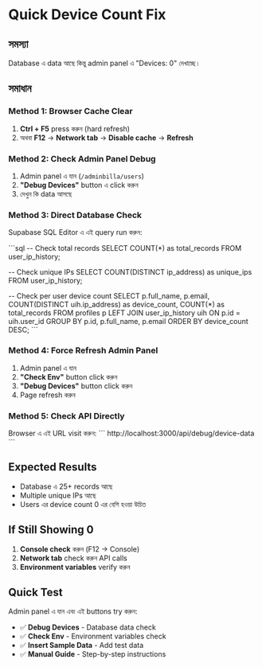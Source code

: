 # Quick Device Count Fix

## সমস্যা
Database এ data আছে কিন্তু admin panel এ "Devices: 0" দেখাচ্ছে।

## সমাধান

### Method 1: Browser Cache Clear
1. **Ctrl + F5** press করুন (hard refresh)
2. অথবা **F12** → **Network tab** → **Disable cache** → **Refresh**

### Method 2: Check Admin Panel Debug
1. Admin panel এ যান (`/adminbilla/users`)
2. **"Debug Devices"** button এ click করুন
3. দেখুন কি data আসছে

### Method 3: Direct Database Check
Supabase SQL Editor এ এই query run করুন:

\`\`\`sql
-- Check total records
SELECT COUNT(*) as total_records FROM user_ip_history;

-- Check unique IPs
SELECT COUNT(DISTINCT ip_address) as unique_ips FROM user_ip_history;

-- Check per user device count
SELECT 
  p.full_name,
  p.email,
  COUNT(DISTINCT uih.ip_address) as device_count,
  COUNT(*) as total_records
FROM profiles p
LEFT JOIN user_ip_history uih ON p.id = uih.user_id
GROUP BY p.id, p.full_name, p.email
ORDER BY device_count DESC;
\`\`\`

### Method 4: Force Refresh Admin Panel
1. Admin panel এ যান
2. **"Check Env"** button click করুন
3. **"Debug Devices"** button click করুন
4. Page refresh করুন

### Method 5: Check API Directly
Browser এ এই URL visit করুন:
\`\`\`
http://localhost:3000/api/debug/device-data
\`\`\`

## Expected Results
- Database এ 25+ records আছে
- Multiple unique IPs আছে
- Users এর device count 0 এর বেশি হওয়া উচিত

## If Still Showing 0
1. **Console check** করুন (F12 → Console)
2. **Network tab** check করুন API calls
3. **Environment variables** verify করুন

## Quick Test
Admin panel এ যান এবং এই buttons try করুন:
- ✅ **Debug Devices** - Database data check
- ✅ **Check Env** - Environment variables check  
- ✅ **Insert Sample Data** - Add test data
- ✅ **Manual Guide** - Step-by-step instructions
